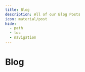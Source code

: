 ```yaml
---
title: Blog
description: All of our Blog Posts
icon: material/post
hide:
  - path
  - toc
  - navigation
---
```



# Blog

